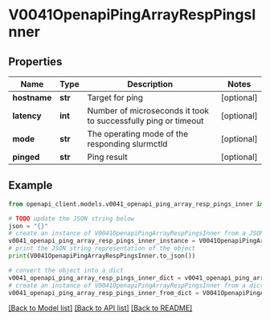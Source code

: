 # V0041OpenapiPingArrayRespPingsInner


## Properties

Name | Type | Description | Notes
------------ | ------------- | ------------- | -------------
**hostname** | **str** | Target for ping | [optional] 
**latency** | **int** | Number of microseconds it took to successfully ping or timeout | [optional] 
**mode** | **str** | The operating mode of the responding slurmctld | [optional] 
**pinged** | **str** | Ping result | [optional] 

## Example

```python
from openapi_client.models.v0041_openapi_ping_array_resp_pings_inner import V0041OpenapiPingArrayRespPingsInner

# TODO update the JSON string below
json = "{}"
# create an instance of V0041OpenapiPingArrayRespPingsInner from a JSON string
v0041_openapi_ping_array_resp_pings_inner_instance = V0041OpenapiPingArrayRespPingsInner.from_json(json)
# print the JSON string representation of the object
print(V0041OpenapiPingArrayRespPingsInner.to_json())

# convert the object into a dict
v0041_openapi_ping_array_resp_pings_inner_dict = v0041_openapi_ping_array_resp_pings_inner_instance.to_dict()
# create an instance of V0041OpenapiPingArrayRespPingsInner from a dict
v0041_openapi_ping_array_resp_pings_inner_from_dict = V0041OpenapiPingArrayRespPingsInner.from_dict(v0041_openapi_ping_array_resp_pings_inner_dict)
```
[[Back to Model list]](../README.md#documentation-for-models) [[Back to API list]](../README.md#documentation-for-api-endpoints) [[Back to README]](../README.md)


